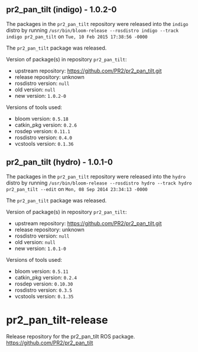 ## pr2_pan_tilt (indigo) - 1.0.2-0

The packages in the `pr2_pan_tilt` repository were released into the `indigo` distro by running `/usr/bin/bloom-release --rosdistro indigo --track indigo pr2_pan_tilt` on `Tue, 10 Feb 2015 17:38:56 -0000`

The `pr2_pan_tilt` package was released.

Version of package(s) in repository `pr2_pan_tilt`:
- upstream repository: https://github.com/PR2/pr2_pan_tilt.git
- release repository: unknown
- rosdistro version: `null`
- old version: `null`
- new version: `1.0.2-0`

Versions of tools used:
- bloom version: `0.5.18`
- catkin_pkg version: `0.2.6`
- rosdep version: `0.11.1`
- rosdistro version: `0.4.0`
- vcstools version: `0.1.36`


## pr2_pan_tilt (hydro) - 1.0.1-0

The packages in the `pr2_pan_tilt` repository were released into the `hydro` distro by running `/usr/bin/bloom-release --rosdistro hydro --track hydro pr2_pan_tilt --edit` on `Mon, 08 Sep 2014 23:34:13 -0000`

The `pr2_pan_tilt` package was released.

Version of package(s) in repository `pr2_pan_tilt`:
- upstream repository: https://github.com/PR2/pr2_pan_tilt.git
- release repository: unknown
- rosdistro version: `null`
- old version: `null`
- new version: `1.0.1-0`

Versions of tools used:
- bloom version: `0.5.11`
- catkin_pkg version: `0.2.4`
- rosdep version: `0.10.30`
- rosdistro version: `0.3.5`
- vcstools version: `0.1.35`


pr2_pan_tilt-release
====================

Release repository for the pr2_pan_tilt ROS package. https://github.com/PR2/pr2_pan_tilt
